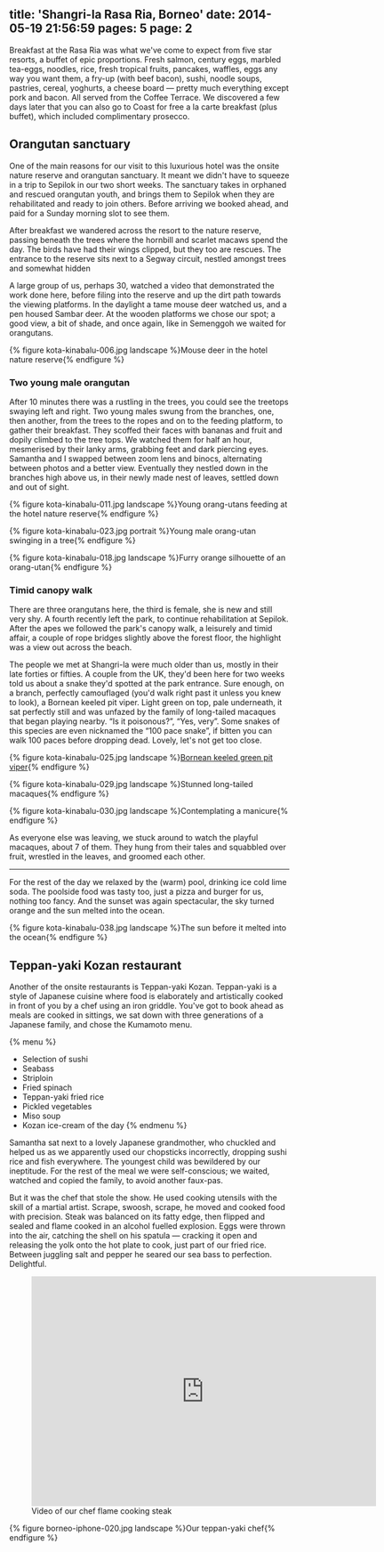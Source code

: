 title: 'Shangri-la Rasa Ria, Borneo'
date: 2014-05-19 21:56:59
pages: 5
page: 2
---

Breakfast at the Rasa Ria was what we've come to expect from five star resorts, a buffet of epic proportions. Fresh salmon, century eggs, marbled tea-eggs, noodles, rice, fresh tropical fruits, pancakes, waffles, eggs any way you want them, a fry-up (with beef bacon), sushi, noodle soups, pastries, cereal, yoghurts, a cheese board — pretty much everything except pork and bacon. All served from the Coffee Terrace. We discovered a few days later that you can also go to Coast for free a la carte breakfast (plus buffet), which included complimentary prosecco.

## Orangutan sanctuary

One of the main reasons for our visit to this luxurious hotel was the onsite nature reserve and orangutan sanctuary. It meant we didn't have to squeeze in a trip to Sepilok in our two short weeks. The sanctuary takes in orphaned and rescued orangutan youth, and brings them to Sepilok when they are rehabilitated and ready to join others. Before arriving we booked ahead, and paid for a Sunday morning slot to see them.

After breakfast we wandered across the resort to the nature reserve, passing beneath the trees where the hornbill and scarlet macaws spend the day. The birds have had their wings clipped, but they too are rescues. The entrance to the reserve sits next to a Segway circuit, nestled amongst trees and somewhat hidden

A large group of us, perhaps 30, watched a video that demonstrated the work done here, before filing into the reserve and up the dirt path towards the viewing platforms. In the daylight a tame mouse deer watched us, and a pen housed Sambar deer. At the wooden platforms we chose our spot; a good view, a bit of shade, and once again, like in Semenggoh we waited for orangutans.

{% figure kota-kinabalu-006.jpg landscape %}Mouse deer in the hotel nature reserve{% endfigure %}

### Two young male orangutan

After 10 minutes there was a rustling in the trees, you could see the treetops swaying left and right. Two young males swung from the branches, one, then another, from the trees to the ropes and on to the feeding platform, to gather their breakfast. They scoffed their faces with bananas and fruit and dopily climbed to the tree tops. We watched them for half an hour, mesmerised by their lanky arms, grabbing feet and dark piercing eyes. Samantha and I swapped between zoom lens and binocs, alternating between photos and a better view. Eventually they nestled down in the branches high above us, in their newly made nest of leaves, settled down and out of sight.

{% figure kota-kinabalu-011.jpg landscape %}Young orang-utans feeding at the hotel nature reserve{% endfigure %}

{% figure kota-kinabalu-023.jpg portrait %}Young male orang-utan swinging in a tree{% endfigure %}

{% figure kota-kinabalu-018.jpg landscape %}Furry orange silhouette of an orang-utan{% endfigure %}

### Timid canopy walk

There are three orangutans here, the third is female, she is new and still very shy. A fourth recently left the park, to continue rehabilitation at Sepilok. After the apes we followed the park's canopy walk, a leisurely and timid affair, a couple of rope bridges slightly above the forest floor, the highlight was a view out across the beach.

The people we met at Shangri-la were much older than us, mostly in their late forties or fifties. A couple from the UK, they'd been here for two weeks told us about a snake they'd spotted at the park entrance. Sure enough, on a branch, perfectly camouflaged (you'd walk right past it unless you knew to look), a Bornean keeled pit viper. Light green on top, pale underneath, it sat perfectly still and was unfazed by the family of long-tailed macaques that began playing nearby. “Is it poisonous?”, “Yes, very”. Some snakes of this species are even nicknamed the “100 pace snake”, if bitten you can walk 100 paces before dropping dead. Lovely, let's not get too close.

{% figure kota-kinabalu-025.jpg landscape %}[Bornean keeled green pit viper](http://www.projectnoah.org/spottings/220636130 "Project Noah"){% endfigure %}

{% figure kota-kinabalu-029.jpg landscape %}Stunned long-tailed macaques{% endfigure %}

{% figure kota-kinabalu-030.jpg landscape %}Contemplating a manicure{% endfigure %}

As everyone else was leaving, we stuck around to watch the playful macaques, about 7 of them. They hung from their tales and squabbled over fruit, wrestled in the leaves, and groomed each other.

---

For the rest of the day we relaxed by the (warm) pool, drinking ice cold lime soda. The poolside food was tasty too, just a pizza and burger for us, nothing too fancy. And the sunset was again spectacular, the sky turned orange and the sun melted into the ocean.

{% figure kota-kinabalu-038.jpg landscape %}The sun before it melted into the ocean{% endfigure %}

## Teppan-yaki Kozan restaurant

Another of the onsite restaurants is Teppan-yaki Kozan. Teppan-yaki is a style of Japanese cuisine where food is elaborately and artistically cooked in front of you by a chef using an iron griddle. You've got to book ahead as meals are cooked in sittings, we sat down with three generations of a Japanese family, and chose the Kumamoto menu.

{% menu %}
* Selection of sushi
* Seabass
* Striploin
* Fried spinach
* Teppan-yaki fried rice
* Pickled vegetables
* Miso soup
* Kozan ice-cream of the day
{% endmenu %}

Samantha sat next to a lovely Japanese grandmother, who chuckled and helped us as we apparently used our chopsticks incorrectly, dropping sushi rice and fish everywhere. The youngest child was bewildered by our ineptitude. For the rest of the meal we were self-conscious; we waited, watched and copied the family, to avoid another faux-pas.

But it was the chef that stole the show. He used cooking utensils with the skill of a martial artist. Scrape, swoosh, scrape, he moved and cooked food with precision. Steak was balanced on its fatty edge, then flipped and sealed and flame cooked in an alcohol fuelled explosion. Eggs were thrown into the air, catching the shell on his spatula — cracking it open and releasing the yolk onto the hot plate to cook, just part of our fried rice. Between juggling salt and pepper he seared our sea bass to perfection. Delightful.

<figure class="generated-figure generated-figure--retina generated-figure--620 generated-figure--video"><div class="video-wrapper"><iframe class="vimeo" src="http://player.vimeo.com/video/95799132" width="620" height="413" frameborder="0"></iframe></div><figcaption class="generated-figure-caption">Video of our chef flame cooking steak</figcaption></figure>

{% figure borneo-iphone-020.jpg landscape %}Our teppan-yaki chef{% endfigure %}
